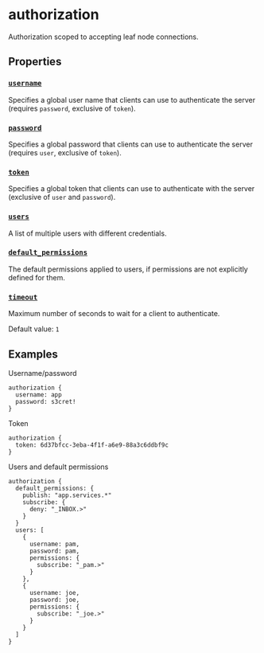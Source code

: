 # authorization

Authorization scoped to accepting leaf node connections.

## Properties

### [`username`](username/README.md)

Specifies a global user name that clients can use to authenticate
the server (requires `password`, exclusive of `token`).

### [`password`](password/README.md)

Specifies a global password that clients can use to authenticate
the server (requires `user`, exclusive of `token`).

### [`token`](token/README.md)

Specifies a global token that clients can use to authenticate with
the server (exclusive of `user` and `password`).

### [`users`](users/README.md)

A list of multiple users with different credentials.

### [`default_permissions`](default_permissions/README.md)

The default permissions applied to users, if permissions are
not explicitly defined for them.

### [`timeout`](timeout/README.md)

Maximum number of seconds to wait for a client to authenticate.

Default value: `1`

## Examples

Username/password
```
authorization {
  username: app
  password: s3cret!
}

```
Token
```
authorization {
  token: 6d37bfcc-3eba-4f1f-a6e9-88a3c6ddbf9c
}

```
Users and default permissions
```
authorization {
  default_permissions: {
    publish: "app.services.*"
    subscribe: {
      deny: "_INBOX.>"
    }
  }
  users: [
    {
      username: pam,
      password: pam,
      permissions: {
        subscribe: "_pam.>"
      }
    },
    {
      username: joe,
      password: joe,
      permissions: {
        subscribe: "_joe.>"
      }
    }
  ]
}

```

